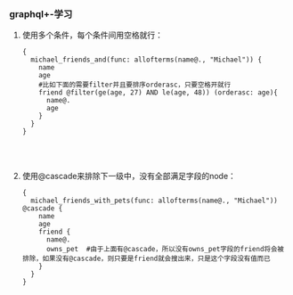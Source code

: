 ### graphql+-学习

1. 使用多个条件，每个条件间用空格就行：

   ```
   {
     michael_friends_and(func: allofterms(name@., "Michael")) {
       name
       age
       #比如下面的需要filter并且要排序orderasc，只要空格开就行
       friend @filter(ge(age, 27) AND le(age, 48)) (orderasc: age){
         name@.
         age
       }
     }
   }
   ```

   <br><br>

2. 使用@cascade来排除下一级中，没有全部满足字段的node：

   ```
   {
     michael_friends_with_pets(func: allofterms(name@., "Michael")) @cascade {
       name
       age
       friend {
         name@.
         owns_pet  #由于上面有@cascade，所以没有owns_pet字段的friend将会被排除，如果没有@cascade，则只要是friend就会搜出来，只是这个字段没有值而已
       }
     }
   }
   ```

   <br><br>